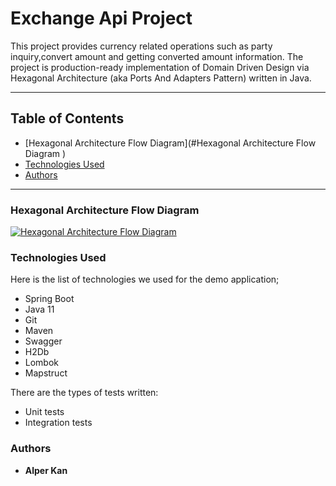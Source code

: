 # Exchange Api Project

This project provides currency related operations such as party inquiry,convert amount and getting converted amount information.
The project is production-ready implementation of Domain Driven Design via Hexagonal Architecture (aka Ports And Adapters Pattern) written in Java.

---

## Table of Contents
* [Hexagonal Architecture Flow Diagram](#Hexagonal Architecture Flow Diagram )
* [Technologies Used](#Technologies-Used)
* [Authors](#Authors)

---

### Hexagonal Architecture Flow Diagram
[![Hexagonal Architecture Flow Diagram](docs/images/hexagonal-flow-diagram_sm.jpg)](docs/images/hexagonal-flow-diagram.jpg)

### Technologies Used

Here is the list of technologies we used for the demo application;

* Spring Boot
* Java 11
* Git
* Maven
* Swagger
* H2Db
* Lombok
* Mapstruct


There are the types of tests written:

* Unit tests
* Integration tests

### Authors
* **Alper Kan**